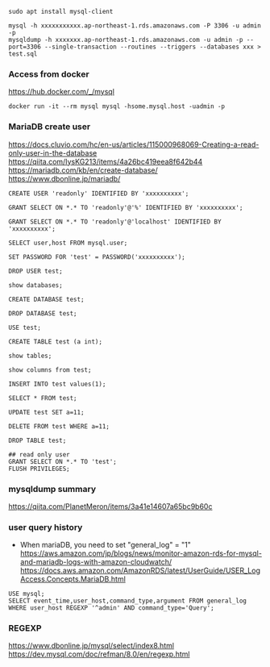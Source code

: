 ~~~
sudo apt install mysql-client
~~~

~~~
mysql -h xxxxxxxxxxx.ap-northeast-1.rds.amazonaws.com -P 3306 -u admin -p
mysqldump -h xxxxxxx.ap-northeast-1.rds.amazonaws.com -u admin -p --port=3306 --single-transaction --routines --triggers --databases xxx > test.sql
~~~

### Access from docker
https://hub.docker.com/_/mysql

~~~
docker run -it --rm mysql mysql -hsome.mysql.host -uadmin -p
~~~

### MariaDB create user
https://docs.cluvio.com/hc/en-us/articles/115000968069-Creating-a-read-only-user-in-the-database<br>
https://qiita.com/IysKG213/items/4a26bc419eea8f642b44<br>
https://mariadb.com/kb/en/create-database/<br>
https://www.dbonline.jp/mariadb/<br>

~~~
CREATE USER 'readonly' IDENTIFIED BY 'xxxxxxxxxx';

GRANT SELECT ON *.* TO 'readonly'@'%' IDENTIFIED BY 'xxxxxxxxxx';

GRANT SELECT ON *.* TO 'readonly'@'localhost' IDENTIFIED BY 'xxxxxxxxxx';

SELECT user,host FROM mysql.user;

SET PASSWORD FOR 'test' = PASSWORD('xxxxxxxxxx');

DROP USER test;

show databases;

CREATE DATABASE test;

DROP DATABASE test;

USE test;

CREATE TABLE test (a int);

show tables;

show columns from test;

INSERT INTO test values(1);

SELECT * FROM test;

UPDATE test SET a=11;

DELETE FROM test WHERE a=11;

DROP TABLE test;

## read only user
GRANT SELECT ON *.* TO 'test';
FLUSH PRIVILEGES;
~~~

### mysqldump summary
https://qiita.com/PlanetMeron/items/3a41e14607a65bc9b60c

### user query history
 - When mariaDB, you need to set "general_log" = "1"<br>
https://aws.amazon.com/jp/blogs/news/monitor-amazon-rds-for-mysql-and-mariadb-logs-with-amazon-cloudwatch/<br>
https://docs.aws.amazon.com/AmazonRDS/latest/UserGuide/USER_LogAccess.Concepts.MariaDB.html

~~~
USE mysql;
SELECT event_time,user_host,command_type,argument FROM general_log WHERE user_host REGEXP '^admin' AND command_type='Query';
~~~

### REGEXP
https://www.dbonline.jp/mysql/select/index8.html<br>
https://dev.mysql.com/doc/refman/8.0/en/regexp.html<br>
